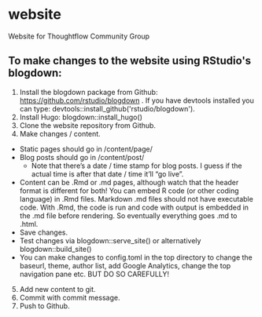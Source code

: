 # website
Website for Thoughtflow Community Group

## To make changes to the website using RStudio's blogdown:
1.	Install the blogdown package from Github: https://github.com/rstudio/blogdown . If you have devtools installed you can type: devtools::install_github('rstudio/blogdown').
2.	Install Hugo: blogdown::install_hugo()
3.	Clone the website repository from Github.
4.	Make changes / content.
  *	Static pages should go in /content/page/
  *	Blog posts should go in /content/post/
    *	Note that there’s a date / time stamp for blog posts. I guess if the actual time is after that date / time it’ll “go live”.
  *	Content can be .Rmd or .md pages, although watch that the header format is different for both! You can embed R code (or other coding language) in .Rmd files. Markdown .md files should not have executable code. With .Rmd, the code is run and code with output is embedded in the .md file before rendering. So eventually everything goes .md to .html.
  *	Save changes.
  *	Test changes via blogdown::serve_site() or alternatively blogdown::build_site()
  *	You can make changes to config.toml in the top directory to change the baseurl, theme, author list, add Google Analytics, change the top navigation pane etc. BUT DO SO CAREFULLY!
5.	Add new content to git.
6.	Commit with commit message.
7.	Push to Github.
